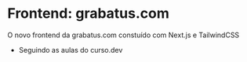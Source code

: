 # Frontend: grabatus.com 

O novo frontend da grabatus.com constuído com Next.js e TailwindCSS

- Seguindo as aulas do curso.dev

